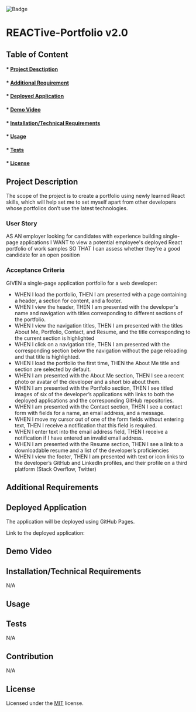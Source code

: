 
![Badge](https://img.shields.io/badge/license-MIT-green?style=plastic&logo=appveyor)

# REACTive-Portfolio v2.0

## Table of Content
#### * [Project Desctiption](#description)
#### * [Additional Requirement](#requirements)
#### * [Deployed Application](#application)
#### * [Demo Video](#video)
#### * [Installation/Technical Requirements](#installation)
#### * [Usage](#usage)
#### * [Tests](#tests)
#### * [License](#license)


## Project Description
The scope of the project is to create a portfolio using newly learned React skills, which will help set me to set myself apart from other developers whose portfolios don’t use the latest technologies.

### User Story
AS AN employer looking for candidates with experience building single-page applications 
I WANT to view a potential employee's deployed React portfolio of work samples 
SO THAT I can assess whether they're a good candidate for an open position


### Acceptance Criteria
GIVEN a single-page application portfolio for a web developer:

- WHEN I load the portfolio, THEN I am presented with a page containing a header, a section for content, and a footer.
- WHEN I view the header, THEN I am presented with the developer's name and navigation with titles corresponding to different sections of the portfolio.
- WHEN I view the navigation titles, THEN I am presented with the titles About Me, Portfolio, Contact, and Resume, and the title corresponding to the current section is highlighted
- WHEN I click on a navigation title, THEN I am presented with the corresponding section below the navigation without the page reloading and that title is highlighted. 
- WHEN I load the portfolio the first time, THEN the About Me title and section are selected by default. 
- WHEN I am presented with the About Me section, THEN I see a recent photo or avatar of the developer and a short bio about them.
- WHEN I am presented with the Portfolio section, THEN I see titled images of six of the developer’s applications with links to both the deployed applications and the corresponding GitHub repositories.
- WHEN I am presented with the Contact section, THEN I see a contact form with fields for a name, an email address, and a message.
- WHEN I move my cursor out of one of the form fields without entering text, THEN I receive a notification that this field is required. 
- WHEN I enter text into the email address field, THEN I receive a notification if I have entered an invalid email address.
- WHEN I am presented with the Resume section, THEN I see a link to a downloadable resume and a list of the developer’s proficiencies
- WHEN I view the footer, THEN I am presented with text or icon links to the developer’s GitHub and LinkedIn profiles, and their profile on a third platform (Stack Overflow, Twitter)


## Additional Requirements


## Deployed Application
The application will be deployed using GitHub Pages.

Link to the deployed application:

## Demo Video


## Installation/Technical Requirements
N/A

## Usage


## Tests
N/A

## Contribution
N/A


## License
Licensed under the [MIT](https://choosealicense.com/licenses/mit/) license.
